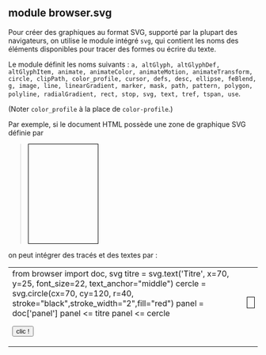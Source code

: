 module **browser.svg**
----------------------

Pour créer des graphiques au format SVG, supporté par la plupart des
navigateurs, on utilise le module intégré `svg`, qui contient les noms des
éléments disponibles pour tracer des formes ou écrire du texte.

Le module définit les noms suivants : `a, altGlyph, altGlyphDef, altGlyphItem,
animate, animateColor, animateMotion, animateTransform, circle, clipPath,
color_profile, cursor, defs, desc, ellipse, feBlend, g, image, line,
linearGradient, marker, mask, path, pattern, polygon, polyline, radialGradient,
rect, stop, svg, text, tref, tspan, use`.

(Noter `color_profile` à la place de `color-profile`.)

Par exemple, si le document HTML possède une zone de graphique SVG définie par 

>    <svg xmlns="http://www.w3.org/2000/svg" xmlns:xlink="http://www.w3.org/1999/xlink" 
>        width="140" height="200" style="border-style:solid;border-width:1;border-color:#000;">
>      <g id="panel"></g>
>    </svg>

on peut intégrer des tracés et des textes par :

<table>
<tr>
<td>
    from browser import doc, svg
    titre = svg.text('Titre', x=70, y=25, font_size=22,
                     text_anchor="middle")
    cercle = svg.circle(cx=70, cy=120, r=40,
                        stroke="black",stroke_width="2",fill="red")
    panel = doc['panel']
    panel <= titre
    panel <= cercle

<button id="run_svg">clic !</button>
</td>
<td>
<script type="text/python">
from browser import doc, svg

def run_svg(ev):
    titre = svg.text('Titre', x=70, y=25, font_size=22,
                     text_anchor="middle")
    cercle = svg.circle(cx=70, cy=120, r=40,
                        stroke="black", stroke_width=2, fill="red")
    panel = doc['panel']
    panel <= titre
    panel <= cercle

doc["run_svg"].bind('click', run_svg)
</script>
<svg xmlns="http://www.w3.org/2000/svg" xmlns:xlink="http://www.w3.org/1999/xlink" 
  width="140" height="200" style="border-style:solid;border-width:1;border-color:#000;">
  <g id="panel"></g>
</svg>
</td>
</tr>
</table>

